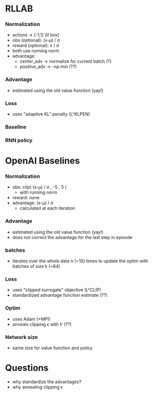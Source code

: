 # RLLAB
### Normalization
  - actions -> [-1,1] (if box)
  - obs (optional): (x-μ) / σ
  - reward (optional): x / σ
  -  both use running norm
  - advantage:
    - center_adv -> normalize for current batch (?)
    - positive_adv -> -np.min (??)

### Advantage
  - estimated using the old value function (yay!)

### Loss
  - uses "adaptive KL" penalty (L^KLPEN)

### Baseline
### RNN policy


# OpenAI Baselines
### Normalization
  - obs: clip( (x-μ) / σ , -5 , 5 )
    - with running norm
  - reward: none
  - advantage: (x-μ) / σ
    - calculated at each iteration
### Advantage
  - estimated using the old value function (yay!)
  - does not correct the advantage for the last step in episode
### batches
  - iterates over the whole data n (~10) times to update the optim with batches of size k (~64)
### Loss
  - uses "clipped surrogate" objective (L^CLIP)
  - standardized advantage function estimate (??)
### Optim
  - uses Adam (+MPI)
  - anneals clipping ϵ with lr (??)
### Network size
  - same size for value function and policy


# Questions
  - why standardize the advantages?
  - why annealing clipping ϵ
